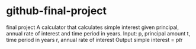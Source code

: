 # github-final-project
 final project
    A calculator that calculates simple interest given principal, annual rate of interest and time period in years.
    Input:
       p, principal amount
       t, time period in years
       r, annual rate of interest
    Output
       simple interest = p*t*r
